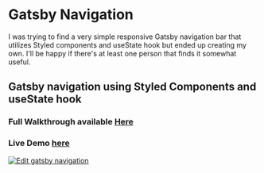 # Gatsby Navigation

I was trying to find a very simple responsive Gatsby navigation bar that utilizes Styled components and useState hook but ended up creating my own. I'll be happy if there's at least one person that finds it somewhat useful.

## Gatsby navigation using Styled Components and useState hook

### Full Walkthrough available [Here](https://snopkowski.com/blog/gatsby-navigation-styled-components/)

### Live Demo [here](https://gatsby-navigation.netlify.com/)

[![Edit gatsby navigation](https://codesandbox.io/static/img/play-codesandbox.svg)](https://codesandbox.io/s/gatsby-navigation-emn2v?fontsize=14&hidenavigation=1&theme=dark)

